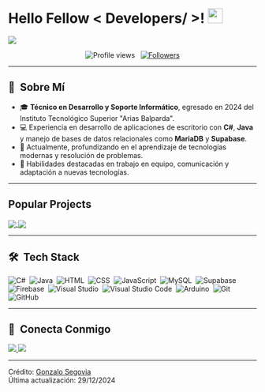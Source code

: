 <h1> Hello Fellow < Developers/ >! <img src = "https://raw.githubusercontent.com/MartinHeinz/MartinHeinz/master/wave.gif" width = 30px> </h1>
<p align='center'>
</p>

<p>
  <a href="https://github.com/DenverCoder1/readme-typing-svg"><img src="https://readme-typing-svg.herokuapp.com?&font=IBM+Plex+Sans&color=abcdef&size=20&lines=Welcome+to+my+GitHub+Profile!;I'm+a+Data+Scientist;I'm+a+Computer+Science+engineer" /></a>
</p>

<p align="center">
  <img src="https://komarev.com/ghpvc/?username=gosegovia&color=blueviolet" alt="Profile views" />
  &nbsp;
  <a href="https://github.com/gosegovia?tab=followers">
    <img src="https://img.shields.io/github/followers/gosegovia?style=social" alt="Followers" />
  </a>
</p>

---

## 🧭 &nbsp;Sobre Mí

- 🎓 **Técnico en Desarrollo y Soporte Informático**, egresado en 2024 del Instituto Tecnológico Superior "Arias Balparda".
- 💻 Experiencia en desarrollo de aplicaciones de escritorio con **C#**, **Java** y manejo de bases de datos relacionales como **MariaDB** y **Supabase**.
- 🌱 Actualmente, profundizando en el aprendizaje de tecnologías modernas y resolución de problemas.
- 🤝 Habilidades destacadas en trabajo en equipo, comunicación y adaptación a nuevas tecnologías.

---

## Popular Projects

<a href="https://github.com/gosegovia/AioParking">
  <img align="center" src="https://github-readme-stats.vercel.app/api/pin/?username=gosegovia&repo=AioParking&theme=onedark&token=TU_TOKEN" />
</a>

<a href="https://github.com/gosegovia/WiseSeries">
  <img align="center" src="https://github-readme-stats.vercel.app/api/pin/?username=gosegovia&repo=WiseSeries&theme=onedark" />
</a>  

---

## 🛠 &nbsp;Tech Stack

![C#](https://img.shields.io/badge/-C%23-05122A?style=flat&logo=c-sharp&logoColor=239120)&nbsp;
![Java](https://img.shields.io/badge/-Java-05122A?style=flat&logo=Java&logoColor=FFA518)&nbsp;
![HTML](https://img.shields.io/badge/-HTML-05122A?style=flat&logo=HTML5)&nbsp;
![CSS](https://img.shields.io/badge/-CSS-05122A?style=flat&logo=CSS3&logoColor=1572B6)&nbsp;
![JavaScript](https://img.shields.io/badge/-JavaScript-05122A?style=flat&logo=javascript)&nbsp;
![MySQL](https://img.shields.io/badge/-MySQL-05122A?style=flat&logo=mysql&logoColor=4479A1)&nbsp;
![Supabase](https://img.shields.io/badge/-Supabase-05122A?style=flat&logo=supabase&logoColor=3ECF8E)&nbsp;
![Firebase](https://img.shields.io/badge/-Firebase-05122A?style=flat&logo=firebase&logoColor=FFCA28)&nbsp;
![Visual Studio](https://img.shields.io/badge/-Visual%20Studio-05122A?style=flat&logo=visual-studio&logoColor=5C2D91)&nbsp;
![Visual Studio Code](https://img.shields.io/badge/-Visual%20Studio%20Code-05122A?style=flat&logo=visual-studio-code&logoColor=007ACC)&nbsp;
![Arduino](https://img.shields.io/badge/-Arduino-05122A?style=flat&logo=arduino&logoColor=00979D)&nbsp;
![Git](https://img.shields.io/badge/-Git-05122A?style=flat&logo=git)&nbsp;
![GitHub](https://img.shields.io/badge/-GitHub-05122A?style=flat&logo=github)&nbsp;

---

## :link: &nbsp;Conecta Conmigo

<p>
<a href="https://linkedin.com/in/gonzalo-segovia-dev">
  <img src="https://img.shields.io/badge/-Gonzalo%20Segovia-0077B5?style=for-the-badge&logo=Linkedin&logoColor=white"/>
</a>
<a href="mailto:gnzlsegovia@gmail.com">
  <img src="https://img.shields.io/badge/-gnzlsegovia@gmail.com-D14836?style=for-the-badge&logo=Gmail&logoColor=white"/>
</a>
</p>

---

Crédito: [Gonzalo Segovia](https://github.com/gosegovia) 
<br>
Última actualización: 29/12/2024
